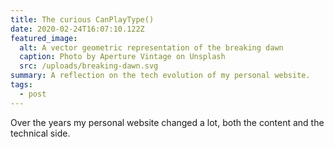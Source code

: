 ```yaml
---
title: The curious CanPlayType()
date: 2020-02-24T16:07:10.122Z
featured_image:
  alt: A vector geometric representation of the breaking dawn
  caption: Photo by Aperture Vintage on Unsplash
  src: /uploads/breaking-dawn.svg
summary: A reflection on the tech evolution of my personal website.
tags:
  - post
---
```


Over the years my personal website changed a lot, both the content and the technical side.
